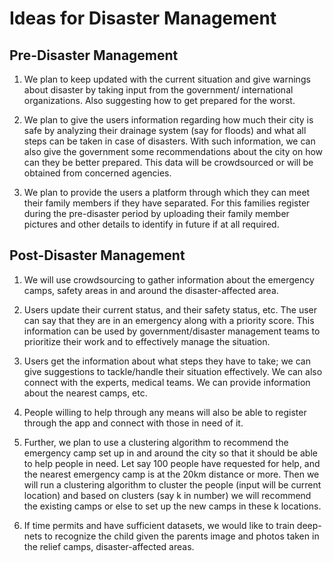 # Ideas for Disaster Management

## Pre-Disaster Management

1. We plan to keep updated with the current situation and give warnings about disaster by taking input from the government/ international organizations. Also suggesting how to get prepared for the worst.

2. We plan to give the users information regarding how much their city is safe by analyzing their drainage system (say for floods) and what all steps can be taken in case of disasters. With such information, we can also give the government some recommendations about the city on how can they be better prepared. This data will be crowdsourced or will be obtained from concerned agencies.

3. We plan to provide the users a platform through which they can meet their family members if they have separated. For this families register during the pre-disaster period by uploading their family member pictures and other details to identify in future if at all required.

## Post-Disaster Management

1. We will use crowdsourcing to gather information about the emergency camps, safety areas in and around the disaster-affected area.

2. Users update their current status, and their safety status, etc. The user can say that they are in an emergency along with a priority score. This information can be used by government/disaster management teams to prioritize their work and to effectively manage the situation.

3. Users get the information about what steps they have to take; we can give suggestions to tackle/handle their situation effectively. We can also connect with the experts, medical teams. We can provide information about the nearest camps, etc.

4. People willing to help through any means will also be able to register through the app and connect with those in need of it.

5. Further, we plan to use a clustering algorithm to recommend the emergency camp set up in and around the city so that it should be able to help people in need. Let say 100 people have requested for help, and the nearest emergency camp is at the 20km distance or more. Then we will run a clustering algorithm to cluster the people (input will be current location) and based on clusters (say k in number) we will recommend the existing camps or else to set up the new camps in these k locations.

6. If time permits and have sufficient datasets, we would like to train deep-nets to recognize the child given the parents image and photos taken in the relief camps, disaster-affected areas.
